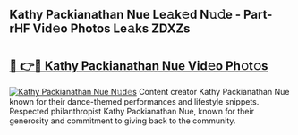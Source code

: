 ## Kathy Packianathan Nue Le𝚊k𝚎d N𝚞𝚍e - Part-rHF Vid𝚎o Photos Le𝚊ks ZDXZs

# <h2><a href="http://fb4chyr.evod.top/?m=Kathy+Packianathan+Nue">🔗 👉🔴 Kathy Packianathan Nue Vid𝚎o Ph𝚘t𝚘s</a></h2>

[![Kathy Packianathan Nue N𝚞d𝚎s](https://i.imgur.com/8V9OHl7.gif)](http://fb4chyr.evod.top/?m=Kathy+Packianathan+Nue)
Content creator Kathy Packianathan Nue known for their dance-themed performances and lifestyle snippets. Respected philanthropist Kathy Packianathan Nue, known for their generosity and commitment to giving back to the community. 
